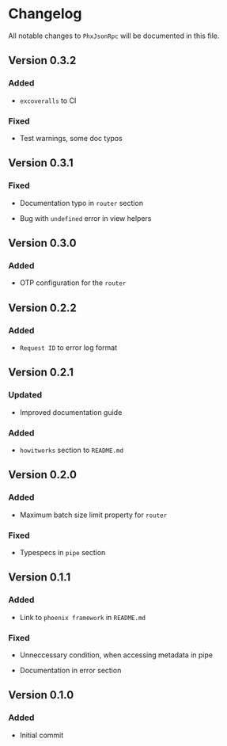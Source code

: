 # Changelog

All notable changes to `PhxJsonRpc` will be documented in this file.

## Version 0.3.2

### Added

- `excoveralls` to CI

### Fixed

- Test warnings, some doc typos

## Version 0.3.1

### Fixed

- Documentation typo in `router` section

- Bug with `undefined` error in view helpers

## Version 0.3.0

### Added

- OTP configuration for the `router`

## Version 0.2.2

### Added

- `Request ID` to error log format

## Version 0.2.1

### Updated

- Improved documentation guide

### Added

- `howitworks` section to `README.md`

## Version 0.2.0

### Added

- Maximum batch size limit property for `router`

### Fixed

- Typespecs in `pipe` section

## Version 0.1.1

### Added

- Link to `phoenix framework` in `README.md`

### Fixed

- Unneccessary condition, when accessing metadata in pipe

- Documentation in error section

## Version 0.1.0

### Added

- Initial commit
